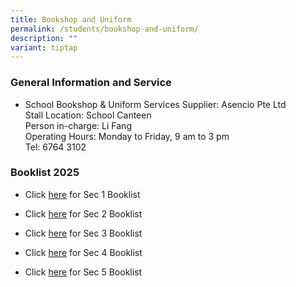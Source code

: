 ```yaml
---
title: Bookshop and Uniform
permalink: /students/bookshop-and-uniform/
description: ""
variant: tiptap
---
```

<h3>General Information and Service</h3>
<ul>
<li>
<p>School Bookshop &amp; Uniform Services Supplier: Asencio Pte Ltd
<br>Stall Location: School Canteen
<br>Person in-charge: Li Fang
<br>Operating Hours: Monday to Friday, 9 am to 3 pm
<br>Tel: 6764 3102</p>
</li>
</ul>
<h3>Booklist 2025</h3>
<ul data-tight="true" class="tight">
<li>
<p>Click <a href="/files/Booklist/sec1_2025.pdf" rel="noopener noreferrer nofollow" target="_blank">here</a> for
Sec 1 Booklist</p>
</li>
<li>
<p>Click <a href="/files/Booklist/Sec2_Booklist_2026.pdf" rel="noopener nofollow" target="_blank">here</a> for
Sec 2 Booklist</p>
</li>
<li>
<p>Click <a href="/files/Booklist/Sec3_Booklist_2026.pdf" rel="noopener nofollow" target="_blank">here</a> for
Sec 3 Booklist</p>
</li>
<li>
<p>Click <a href="/files/Booklist/Sec4_Booklist_2026.pdf" rel="noopener nofollow" target="_blank">here</a> for
Sec 4 Booklist</p>
</li>
<li>
<p>Click <a href="/files/Booklist/Sec5_Booklist_2026.pdf" rel="noopener nofollow" target="_blank">here</a> for
Sec 5 Booklist</p>
</li>
</ul>
<p></p>